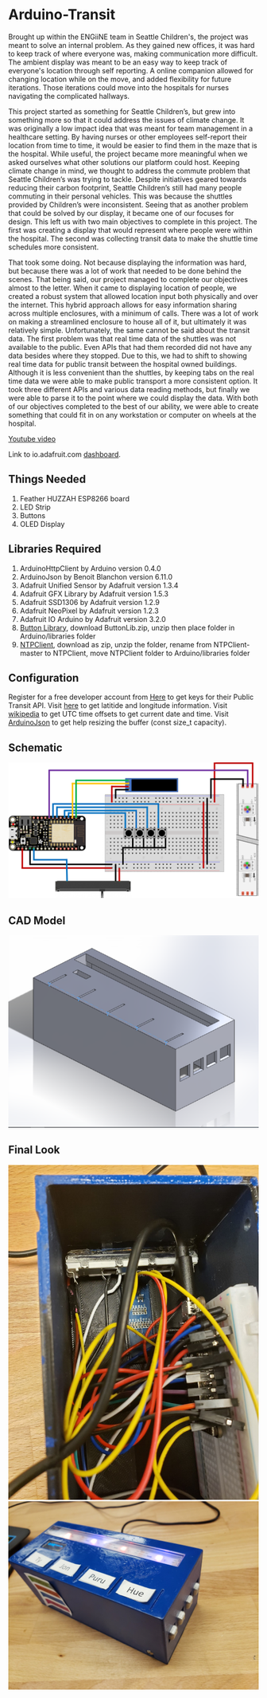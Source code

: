 # Arduino-Transit
Brought up within the ENGiiNE team in Seattle Children's, the project was meant to solve an internal problem. As they gained new offices, it was hard to keep track of where everyone was, making communication more difficult. The ambient display was meant to be an easy way to keep track of everyone's location through self reporting. A online companion allowed for changing location while on the move, and added flexibility for future iterations. Those iterations could move into the hospitals for nurses navigating the complicated hallways.

This project started as something for Seattle Children’s, but grew into something more so that it could address the issues of climate change. It was originally a low impact idea that was meant for team management in a healthcare setting. By having nurses or other employees self-report their location from time to time, it would be easier to find them in the maze that is the hospital. While useful, the project became more meaningful when we asked ourselves what other solutions our platform could host. Keeping climate change in mind, we thought to address the commute problem that Seattle Children’s was trying to tackle. Despite initiatives geared towards reducing their carbon footprint, Seattle Children’s still had many people commuting in their personal vehicles. This was because the shuttles provided by Children’s were inconsistent. Seeing that as another problem that could be solved by our display, it became one of our focuses for design. This left us with two main objectives to complete in this project. The first was creating a display that would represent where people were within the hospital. The second was collecting transit data to make the shuttle time schedules more consistent. 

That took some doing. Not because displaying the information was hard, but because there was a lot of work that needed to be done behind the scenes. That being said, our project managed to complete our objectives almost to the letter. When it came to displaying location of people, we created a robust system that allowed location input both physically and over the internet. This hybrid approach allows for easy information sharing across multiple enclosures, with a minimum of calls. There was a lot of work on making a streamlined enclosure to house all of it, but ultimately it was relatively simple. Unfortunately, the same cannot be said about the transit data. The first problem was that real time data of the shuttles was not available to the public. Even APIs that had them recorded did not have any data besides where they stopped. Due to this, we had to shift to showing real time data for public transit between the hospital owned buildings. Although it is less convenient than the shuttles, by keeping tabs on the real time data we were able to make public transport a more consistent option. It took three different APIs and various data reading methods, but finally we were able to parse it to the point where we could display the data. With both of our objectives completed to the best of our ability, we were able to create something that could fit in on any workstation or computer on wheels at the hospital.

[Youtube video](https://youtu.be/vJwJYBlnk2w)

Link to io.adafruit.com [dashboard](https://io.adafruit.com/aylorob/dashboards/seattle-childrens-person-tracker). 

## Things Needed
1. Feather HUZZAH ESP8266 board
2. LED Strip
3. Buttons
4. OLED Display

## Libraries Required
1. ArduinoHttpClient by Arduino version 0.4.0
2. ArduinoJson by Benoit Blanchon version 6.11.0
3. Adafruit Unified Sensor by Adafruit version 1.3.4
4. Adafruit GFX Library by Adafruit version 1.5.3
5. Adafruit SSD1306 by Adafruit version 1.2.9
6. Adafruit NeoPixel by Adafruit version 1.2.3
7. Adafruit IO Arduino by Adafruit version 3.2.0
8. [Button Library](https://blogs.uw.edu/fizzlab/technology/libraries/buttonlib), download ButtonLib.zip, unzip then place folder in Arduino/libraries folder
9. [NTPClient](https://github.com/taranais/NTPClient), download as zip, unzip the folder, rename from NTPClient-master to NTPClient, move NTPClient folder to Arduino/libraries folder

## Configuration
Register for a free developer account from [Here](https://developer.here.com/documentation/transit/topics/what-is.html) to get keys for their Public Transit API. Visit [here](https://www.latlong.net) to get latitide and longitude information. Visit [wikipedia](https://en.wikipedia.org/wiki/List_of_UTC_time_offsets#UTC%E2%88%9207:00,_T) to get UTC time offsets to get current date and time. Visit [ArduinoJson](https://arduinojson.org/v6/assistant/) to get help resizing the buffer (const size_t capacity).

## Schematic
![](images/schematic.png)
## CAD Model
![](images/cad.png)
## Final Look
![](images/inside.jpg)
![](images/final.jpg)
